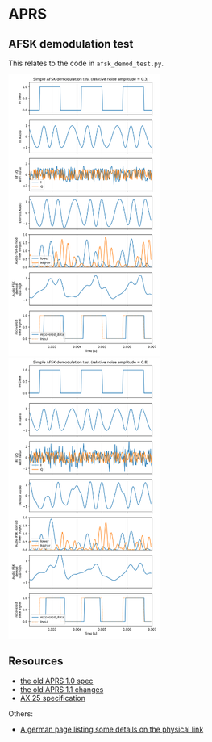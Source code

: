 # APRS

## AFSK demodulation test

This relates to the code in `afsk_demod_test.py`.

<img src="https://raw.githubusercontent.com/rwth-afu/gnuradio-playground/main/aprs/images/afsk_demod_sim_noise-0.3.svg" width=300 />
<img src="https://raw.githubusercontent.com/rwth-afu/gnuradio-playground/main/aprs/images/afsk_demod_sim_noise-0.8.svg" width=300 />


## Resources

* [the old APRS 1.0 spec](http://aprs.org/doc/APRS101.PDF)
* [the old APRS 1.1 changes](http://aprs.org/aprs11.html)
* [AX.25 specification](http://www.ax25.net/AX25.2.2-Jul%2098-2.pdf)

Others:
* [A german page listing some details on the physical link](http://n1vg.net/packet/)
